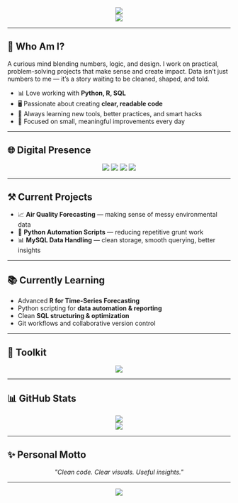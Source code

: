 <div align="center">
  <img src="https://capsule-render.vercel.app/api?type=waving&height=250&color=0:003973,100:000428&text=Sarabdeep%20Singh%20Bilkhu&fontColor=FFFFFF&fontSize=65&fontAlignY=40&desc=Data%20Craftsman%20%E2%80%A2%20Clean%20Code%20Seeker%20%E2%80%A2%20Analytics%20Enthusiast&descAlignY=60"/>
</div>

<div align="center">
  <img src="https://readme-typing-svg.herokuapp.com?font=Fira+Code&weight=600&size=24&pause=1000&color=0ED9F0&center=true&vCenter=true&width=435&lines=Turning+data+into+decisions+%F0%9F%93%8A;Python%2C+R%2C+SQL+%E2%80%94+my+playground;Building+visuals+people+can+understand;Automating+the+boring+stuff+daily">
</div>

---

## 📌 Who Am I?

A curious mind blending numbers, logic, and design. I work on practical, problem-solving projects that make sense and create impact. Data isn’t just numbers to me — it’s a story waiting to be cleaned, shaped, and told.

- 📊 Love working with **Python, R, SQL**
- 🖥️ Passionate about creating **clear, readable code**
- 🌱 Always learning new tools, better practices, and smart hacks  
- 🎯 Focused on small, meaningful improvements every day

---

## 🌐 Digital Presence

<p align="center">
  <a href="https://linkedin.com/in/Sarabdeep-Singh-Bilkhu"><img src="https://img.shields.io/badge/LinkedIn-Connect-blue?style=for-the-badge&logo=linkedin"></a>
  <a href="https://instagram.com/s.bilkhu"><img src="https://img.shields.io/badge/Instagram-Follow-E4405F?style=for-the-badge&logo=instagram"></a>
  <a href="mailto:sanjhbilkhu2006@gmail.com"><img src="https://img.shields.io/badge/Email-Send%20Mail-D14836?style=for-the-badge&logo=gmail"></a>
  <a href="https://x.com/s_bilkhu_"><img src="https://img.shields.io/badge/X-Thoughts-black?style=for-the-badge&logo=x"></a>
</p>

---

## ⚒️ Current Projects

- 📈 **Air Quality Forecasting** — making sense of messy environmental data  
- 🐍 **Python Automation Scripts** — reducing repetitive grunt work  
- 📊 **MySQL Data Handling** — clean storage, smooth querying, better insights  

---

## 📚 Currently Learning

- Advanced **R for Time-Series Forecasting**  
- Python scripting for **data automation & reporting**  
- Clean **SQL structuring & optimization**
- Git workflows and collaborative version control  

---

## 💾 Toolkit

<div align="center">
  <img src="https://skillicons.dev/icons?i=python,r,mysql,cpp,javascript,flask,numpy,pandas,git,vscode&theme=dark" />
</div>

---

## 📊 GitHub Stats  

<p align="center">
  <img src="https://github-readme-stats.vercel.app/api?username=SarabdeepSBilkhu&show_icons=true&theme=tokyonight&count_private=true&hide_border=true">
  <br>
  <img src="https://github-readme-stats.vercel.app/api/top-langs/?username=SarabdeepSBilkhu&layout=compact&theme=tokyonight&hide_border=true">
</p>

---

## ✨ Personal Motto

<p align="center">
  <i>"Clean code. Clear visuals. Useful insights."</i>
</p>

---

<div align="center">
  <img src="https://capsule-render.vercel.app/api?type=waving&color=0:003973,100:000428&height=120&section=footer"/>
</div>
